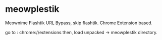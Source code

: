 # meowplestik
Meownime Flashtik URL Bypass, skip flashtik.
Chrome Extension based.

go to : chrome://extensions
then, load unpacked -> meowplestik directory.
